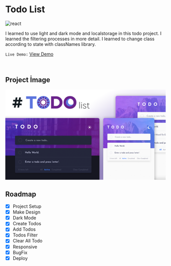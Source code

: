 # **Todo List**


![react](https://img.shields.io/badge/React-20232A?style=for-the-badge&logo=react&logoColor=61DAFB)

I learned to use light and dark mode and localstorage in this todo project. I learned the filtering processes in more detail. I learned to change class according to state with classNames library.

`Live Demo:` [View Demo](https://azateser.github.io/20-React-Project/5.%20Todo%20List/Live/)

<br>

## Project İmage


![todo-list](../0.%20projectImages/5-todo-list.png)


## Roadmap

- [x] Project Setup <br />
- [x] Make Design <br />
- [x] Dark Mode <br />
- [x] Create Todos <br />
- [x] Add Todos <br />
- [x] Todos Filter <br />
- [x] Clear All Todo <br />
- [x] Responsive <br />
- [x] BugFix <br />
- [x] Deploy <br />
